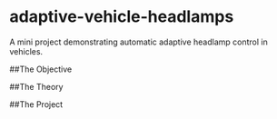 # adaptive-vehicle-headlamps
A mini project demonstrating automatic adaptive headlamp control in vehicles.

##The Objective

##The Theory

##The Project
